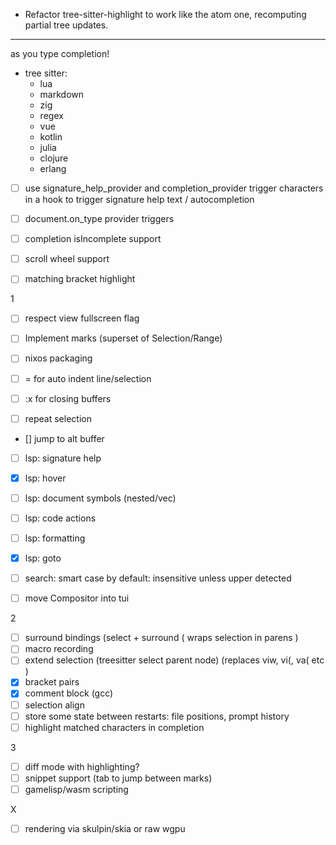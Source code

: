- Refactor tree-sitter-highlight to work like the atom one, recomputing partial tree updates.

------

as you type completion!

- tree sitter:
  - lua
  - markdown
  - zig
  - regex
  - vue
  - kotlin
  - julia
  - clojure
  - erlang

- [ ] use signature_help_provider and completion_provider trigger characters in
    a hook to trigger signature help text / autocompletion
- [ ] document.on_type provider triggers
- [ ] completion isIncomplete support

- [ ] scroll wheel support
- [ ] matching bracket highlight

1
- [ ] respect view fullscreen flag
- [ ] Implement marks (superset of Selection/Range)

- [ ] nixos packaging

- [ ] = for auto indent line/selection
- [ ]  :x for closing buffers

- [ ] repeat selection

- [] jump to alt buffer

- [ ] lsp: signature help
- [x] lsp: hover
- [ ] lsp: document symbols (nested/vec)
- [ ] lsp: code actions
- [ ] lsp: formatting
- [x] lsp: goto

- [ ] search: smart case by default: insensitive unless upper detected

- [ ] move Compositor into tui

2
- [ ] surround bindings (select + surround ( wraps selection in parens )
- [ ] macro recording
- [ ] extend selection (treesitter select parent node) (replaces viw, vi(, va( etc )
- [x] bracket pairs
- [x] comment block (gcc)
- [ ] selection align
- [ ] store some state between restarts: file positions, prompt history
- [ ] highlight matched characters in completion

3
- [ ] diff mode with highlighting?
- [ ] snippet support (tab to jump between marks)
- [ ] gamelisp/wasm scripting

X
- [ ] rendering via skulpin/skia or raw wgpu
